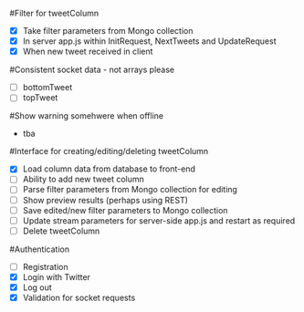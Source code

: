 #Filter for tweetColumn
- [x] Take filter parameters from Mongo collection
- [x] In server app.js within InitRequest, NextTweets and UpdateRequest
- [x] When new tweet received in client

#Consistent socket data - not arrays please
- [ ] bottomTweet
- [ ] topTweet

#Show warning somehwere when offline
- tba

#Interface for creating/editing/deleting tweetColumn
- [X] Load column data from database to front-end
- [ ] Ability to add new tweet column
- [ ] Parse filter parameters from Mongo collection for editing
- [ ] Show preview results (perhaps using REST)
- [ ] Save edited/new filter parameters to Mongo collection
- [ ] Update stream parameters for server-side app.js and restart as required
- [ ] Delete tweetColumn

#Authentication
- [ ] Registration
- [x] Login with Twitter
- [x] Log out
- [x] Validation for socket requests
